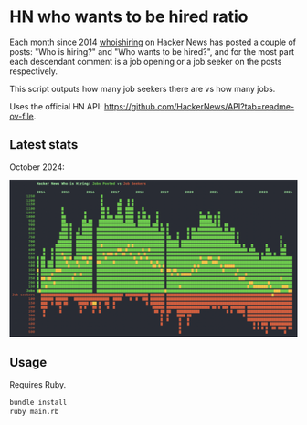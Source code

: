 # HN who wants to be hired ratio

Each month since 2014 [whoishiring] on Hacker News has posted a couple of posts: "Who is hiring?" and "Who wants to be hired?", and for the most part each descendant comment is a job opening or a job seeker on the posts respectively.

This script outputs how many job seekers there are vs how many jobs.

Uses the official HN API: https://github.com/HackerNews/API?tab=readme-ov-file.


## Latest stats

October 2024:

![](./october-2024.png)

[whoishiring]: https://news.ycombinator.com/user?id=whoishiring

## Usage

Requires Ruby.

```
bundle install
ruby main.rb
```